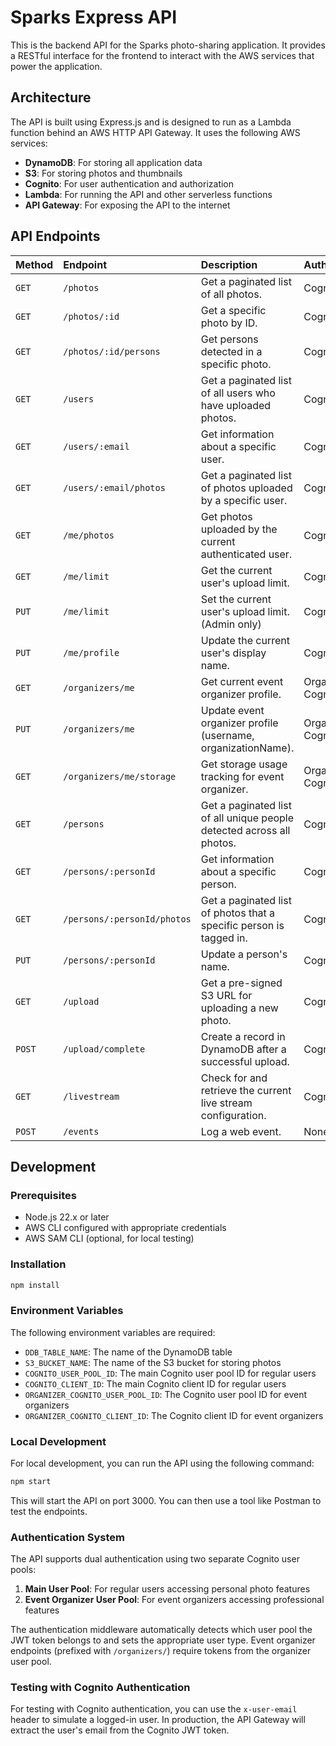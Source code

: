 # Sparks Express API

This is the backend API for the Sparks photo-sharing application. It provides a RESTful interface for the frontend to interact with the AWS services that power the application.

## Architecture

The API is built using Express.js and is designed to run as a Lambda function behind an AWS HTTP API Gateway. It uses the following AWS services:

- **DynamoDB**: For storing all application data
- **S3**: For storing photos and thumbnails
- **Cognito**: For user authentication and authorization
- **Lambda**: For running the API and other serverless functions
- **API Gateway**: For exposing the API to the internet

## API Endpoints

| Method | Endpoint                    | Description                                                           | Authentication |
| :----- | :-------------------------- | :-------------------------------------------------------------------- | :------------- |
| `GET`  | `/photos`                   | Get a paginated list of all photos.                                   | Cognito        |
| `GET`  | `/photos/:id`               | Get a specific photo by ID.                                           | Cognito        |
| `GET`  | `/photos/:id/persons`       | Get persons detected in a specific photo.                             | Cognito        |
| `GET`  | `/users`                    | Get a paginated list of all users who have uploaded photos.           | Cognito        |
| `GET`  | `/users/:email`             | Get information about a specific user.                                | Cognito        |
| `GET`  | `/users/:email/photos`      | Get a paginated list of photos uploaded by a specific user.           | Cognito        |
| `GET`  | `/me/photos`                | Get photos uploaded by the current authenticated user.                | Cognito        |
| `GET`  | `/me/limit`                 | Get the current user's upload limit.                                  | Cognito        |
| `PUT`  | `/me/limit`                 | Set the current user's upload limit. (Admin only)                     | Cognito        |
| `PUT`  | `/me/profile`               | Update the current user's display name.                               | Cognito        |
| `GET`  | `/organizers/me`            | Get current event organizer profile.                                  | Organizer Cognito |
| `PUT`  | `/organizers/me`            | Update event organizer profile (username, organizationName).          | Organizer Cognito |
| `GET`  | `/organizers/me/storage`    | Get storage usage tracking for event organizer.                       | Organizer Cognito |
| `GET`  | `/persons`                  | Get a paginated list of all unique people detected across all photos. | Cognito        |
| `GET`  | `/persons/:personId`        | Get information about a specific person.                              | Cognito        |
| `GET`  | `/persons/:personId/photos` | Get a paginated list of photos that a specific person is tagged in.   | Cognito        |
| `PUT`  | `/persons/:personId`        | Update a person's name.                                               | Cognito        |
| `GET`  | `/upload`                   | Get a pre-signed S3 URL for uploading a new photo.                    | Cognito        |
| `POST` | `/upload/complete`          | Create a record in DynamoDB after a successful upload.                | Cognito        |
| `GET`  | `/livestream`               | Check for and retrieve the current live stream configuration.         | Cognito        |
| `POST` | `/events`                   | Log a web event.                                                      | None           |

## Development

### Prerequisites

- Node.js 22.x or later
- AWS CLI configured with appropriate credentials
- AWS SAM CLI (optional, for local testing)

### Installation

```bash
npm install
```

### Environment Variables

The following environment variables are required:

- `DDB_TABLE_NAME`: The name of the DynamoDB table
- `S3_BUCKET_NAME`: The name of the S3 bucket for storing photos
- `COGNITO_USER_POOL_ID`: The main Cognito user pool ID for regular users
- `COGNITO_CLIENT_ID`: The main Cognito client ID for regular users
- `ORGANIZER_COGNITO_USER_POOL_ID`: The Cognito user pool ID for event organizers
- `ORGANIZER_COGNITO_CLIENT_ID`: The Cognito client ID for event organizers

### Local Development

For local development, you can run the API using the following command:

```bash
npm start
```

This will start the API on port 3000. You can then use a tool like Postman to test the endpoints.

### Authentication System

The API supports dual authentication using two separate Cognito user pools:

1. **Main User Pool**: For regular users accessing personal photo features
2. **Event Organizer User Pool**: For event organizers accessing professional features

The authentication middleware automatically detects which user pool the JWT token belongs to and sets the appropriate user type. Event organizer endpoints (prefixed with `/organizers/`) require tokens from the organizer user pool.

### Testing with Cognito Authentication

For testing with Cognito authentication, you can use the `x-user-email` header to simulate a logged-in user. In production, the API Gateway will extract the user's email from the Cognito JWT token.
